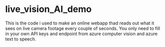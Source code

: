 # live_vision_AI_demo

This is the code i used to make an online webapp thad reads out what it sees on live camera footage every couple of seconds.
You only need to fill in your own API keys and endpoint from azure computer vision and azure text to speech.
